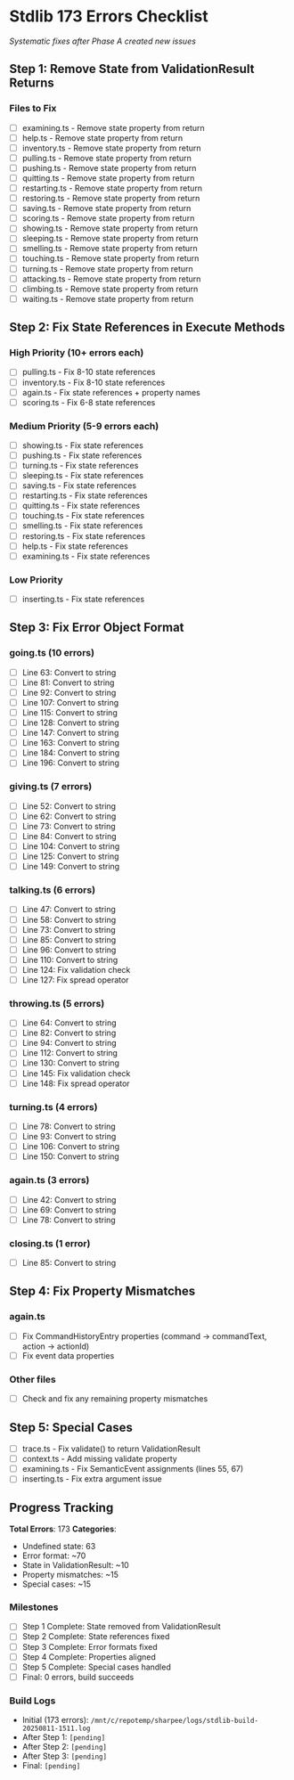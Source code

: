 # Stdlib 173 Errors Checklist
*Systematic fixes after Phase A created new issues*

## Step 1: Remove State from ValidationResult Returns

### Files to Fix
- [ ] examining.ts - Remove state property from return
- [ ] help.ts - Remove state property from return
- [ ] inventory.ts - Remove state property from return
- [ ] pulling.ts - Remove state property from return
- [ ] pushing.ts - Remove state property from return
- [ ] quitting.ts - Remove state property from return
- [ ] restarting.ts - Remove state property from return
- [ ] restoring.ts - Remove state property from return
- [ ] saving.ts - Remove state property from return
- [ ] scoring.ts - Remove state property from return
- [ ] showing.ts - Remove state property from return
- [ ] sleeping.ts - Remove state property from return
- [ ] smelling.ts - Remove state property from return
- [ ] touching.ts - Remove state property from return
- [ ] turning.ts - Remove state property from return
- [ ] attacking.ts - Remove state property from return
- [ ] climbing.ts - Remove state property from return
- [ ] waiting.ts - Remove state property from return

## Step 2: Fix State References in Execute Methods

### High Priority (10+ errors each)
- [ ] pulling.ts - Fix 8-10 state references
- [ ] inventory.ts - Fix 8-10 state references  
- [ ] again.ts - Fix state references + property names
- [ ] scoring.ts - Fix 6-8 state references

### Medium Priority (5-9 errors each)
- [ ] showing.ts - Fix state references
- [ ] pushing.ts - Fix state references
- [ ] turning.ts - Fix state references
- [ ] sleeping.ts - Fix state references
- [ ] saving.ts - Fix state references
- [ ] restarting.ts - Fix state references
- [ ] quitting.ts - Fix state references
- [ ] touching.ts - Fix state references
- [ ] smelling.ts - Fix state references
- [ ] restoring.ts - Fix state references
- [ ] help.ts - Fix state references
- [ ] examining.ts - Fix state references

### Low Priority
- [ ] inserting.ts - Fix state references

## Step 3: Fix Error Object Format

### going.ts (10 errors)
- [ ] Line 63: Convert to string
- [ ] Line 81: Convert to string
- [ ] Line 92: Convert to string
- [ ] Line 107: Convert to string
- [ ] Line 115: Convert to string
- [ ] Line 128: Convert to string
- [ ] Line 147: Convert to string
- [ ] Line 163: Convert to string
- [ ] Line 184: Convert to string
- [ ] Line 196: Convert to string

### giving.ts (7 errors)
- [ ] Line 52: Convert to string
- [ ] Line 62: Convert to string
- [ ] Line 73: Convert to string
- [ ] Line 84: Convert to string
- [ ] Line 104: Convert to string
- [ ] Line 125: Convert to string
- [ ] Line 149: Convert to string

### talking.ts (6 errors)
- [ ] Line 47: Convert to string
- [ ] Line 58: Convert to string
- [ ] Line 73: Convert to string
- [ ] Line 85: Convert to string
- [ ] Line 96: Convert to string
- [ ] Line 110: Convert to string
- [ ] Line 124: Fix validation check
- [ ] Line 127: Fix spread operator

### throwing.ts (5 errors)
- [ ] Line 64: Convert to string
- [ ] Line 82: Convert to string
- [ ] Line 94: Convert to string
- [ ] Line 112: Convert to string
- [ ] Line 130: Convert to string
- [ ] Line 145: Fix validation check
- [ ] Line 148: Fix spread operator

### turning.ts (4 errors)
- [ ] Line 78: Convert to string
- [ ] Line 93: Convert to string
- [ ] Line 106: Convert to string
- [ ] Line 150: Convert to string

### again.ts (3 errors)
- [ ] Line 42: Convert to string
- [ ] Line 69: Convert to string
- [ ] Line 78: Convert to string

### closing.ts (1 error)
- [ ] Line 85: Convert to string

## Step 4: Fix Property Mismatches

### again.ts
- [ ] Fix CommandHistoryEntry properties (command → commandText, action → actionId)
- [ ] Fix event data properties

### Other files
- [ ] Check and fix any remaining property mismatches

## Step 5: Special Cases

- [ ] trace.ts - Fix validate() to return ValidationResult
- [ ] context.ts - Add missing validate property
- [ ] examining.ts - Fix SemanticEvent assignments (lines 55, 67)
- [ ] inserting.ts - Fix extra argument issue

## Progress Tracking

**Total Errors**: 173
**Categories**:
- Undefined state: 63
- Error format: ~70
- State in ValidationResult: ~10
- Property mismatches: ~15
- Special cases: ~15

### Milestones
- [ ] Step 1 Complete: State removed from ValidationResult
- [ ] Step 2 Complete: State references fixed
- [ ] Step 3 Complete: Error formats fixed
- [ ] Step 4 Complete: Properties aligned
- [ ] Step 5 Complete: Special cases handled
- [ ] Final: 0 errors, build succeeds

### Build Logs
- Initial (173 errors): `/mnt/c/repotemp/sharpee/logs/stdlib-build-20250811-1511.log`
- After Step 1: `[pending]`
- After Step 2: `[pending]`
- After Step 3: `[pending]`
- Final: `[pending]`